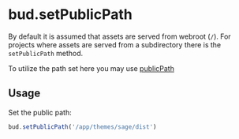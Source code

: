 # bud.setPublicPath

By default it is assumed that assets are served from webroot (`/`). For projects where assets are served from a subdirectory there is the `setPublicPath` method.

To utilize the path set here you may use [publicPath](docs:config/publicPath)

## Usage

Set the public path:

```js
bud.setPublicPath('/app/themes/sage/dist')
```
